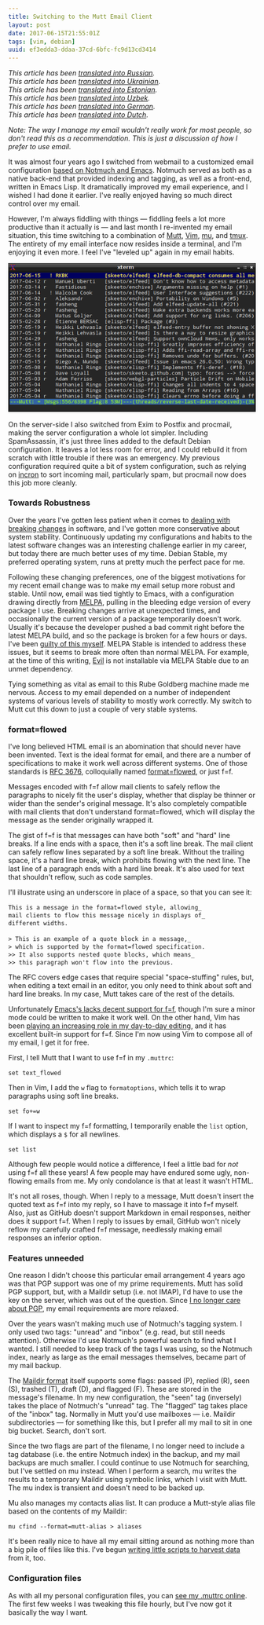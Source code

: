 ```yaml
---
title: Switching to the Mutt Email Client
layout: post
date: 2017-06-15T21:55:01Z
tags: [vim, debian]
uuid: ef3edda3-ddaa-37cd-6bfc-fc9d13cd3414
---
```


*This article has been [translated into Russian][ru].*  
*This article has been [translated into Ukrainian][uk].*  
*This article has been [translated into Estonian][et].*  
*This article has been [translated into Uzbek][uz].*  
*This article has been [translated into German][de].*  
*This article has been [translated into Dutch][nl].*

*Note: The way I manage my email wouldn't really work for most people,
so don't read this as a recommendation. This is just a discussion of
how I prefer to use email.*

It was almost four years ago I switched from webmail to a customized
email configuration [based on Notmuch and Emacs][gmail]. Notmuch served
as both as a native back-end that provided indexing and tagging, as well
as a front-end, written in Emacs Lisp. It dramatically improved my email
experience, and I wished I had done it earlier. I've really enjoyed
having so much direct control over my email.

However, I'm always fiddling with things — fiddling feels a lot more
productive than it actually is — and last month I re-invented my email
situation, this time switching to a combination of [Mutt][mutt],
[Vim][vim], [mu][mu], and [tmux][tmux]. The entirety of my email
interface now resides inside a terminal, and I'm enjoying it even more.
I feel I've "leveled up" again in my email habits.

[![](/img/screenshot/mutt-thumb.png)](/img/screenshot/mutt.png)

On the server-side I also switched from Exim to Postfix and procmail,
making the server configuration a whole lot simpler. Including
SpamAssassin, it's just three lines added to the default Debian
configuration. It leaves a lot less room for error, and I could rebuild
it from scratch with little trouble if there was an emergency. My
previous configuration required quite a bit of system configuration,
such as relying on [incron][incron] to sort incoming mail, particularly
spam, but procmail now does this job more cleanly.

### Towards Robustness

Over the years I've gotten less patient when it comes to [dealing with
breaking changes][rh] in software, and I've gotten more conservative
about system stability. Continuously updating my configurations and
habits to the latest software changes was an interesting challenge
earlier in my career, but today there are much better uses of my time.
Debian Stable, my preferred operating system, runs at pretty much the
perfect pace for me.

Following these changing preferences, one of the biggest motivations for
my recent email change was to make my email setup more robust and
stable. Until now, email was tied tightly to Emacs, with a configuration
drawing directly from [MELPA][melpa], pulling in the bleeding edge
version of every package I use. Breaking changes arrive at unexpected
times, and occasionally the current version of a package temporarily
doesn't work. Usually it's because the developer pushed a bad commit
right before the latest MELPA build, and so the package is broken for a
few hours or days. I've been [guilty of this myself][guilty]. MELPA
Stable is intended to address these issues, but it seems to break more
often than normal MELPA. For example, at the time of this writing,
[Evil][evil] is not installable via MELPA Stable due to an unmet
dependency.

Tying something as vital as email to this Rube Goldberg machine made me
nervous. Access to my email depended on a number of independent systems
of various levels of stability to mostly work correctly. My switch to
Mutt cut this down to just a couple of very stable systems.

### format=flowed

I've long believed HTML email is an abomination that should never have
been invented. Text is the ideal format for email, and there are a
number of specifications to make it work well across different systems.
One of those standards is [RFC 3676][rfcff], colloquially named
[format=flowed][ff], or just f=f.

Messages encoded with f=f allow mail clients to safely reflow the
paragraphs to nicely fit the user's display, whether that display be
thinner or wider than the sender's original message. It's also
completely compatible with mail clients that don't understand
format=flowed, which will display the message as the sender originally
wrapped it.

The gist of f=f is that messages can have both "soft" and "hard" line
breaks. If a line ends with a space, then it's a soft line break. The
mail client can safely reflow lines separated by a soft line break.
Without the trailing space, it's a hard line break, which prohibits
flowing with the next line. The last line of a paragraph ends with a
hard line break. It's also used for text that shouldn't reflow, such as
code samples.

I'll illustrate using an underscore in place of a space, so that you can
see it:

    This is a message in the format=flowed style, allowing_
    mail clients to flow this message nicely in displays of_
    different widths.

    > This is an example of a quote block in a message,_
    > which is supported by the format=flowed specification.
    >> It also supports nested quote blocks, which means_
    >> this paragraph won't flow into the previous.

The RFC covers edge cases that require special "space-stuffing" rules,
but, when editing a text email in an editor, you only need to think
about soft and hard line breaks. In my case, Mutt takes care of the rest
of the details.

Unfortunately [Emacs's lacks decent support for f=f][emacsff], though
I'm sure a minor mode could be written to make it work well. On the
other hand, Vim has been [playing an increasing role in my day-to-day
editing][tt], and it has excellent built-in support for f=f. Since I'm
now using Vim to compose all of my email, I get it for free.

First, I tell Mutt that I want to use f=f in my `.muttrc`:

    set text_flowed

Then in Vim, I add the `w` flag to `formatoptions`, which tells it to
wrap paragraphs using soft line breaks.

    set fo+=w

If I want to inspect my f=f formatting, I temporarily enable the `list`
option, which displays a `$` for all newlines.

    set list

Although few people would notice a difference, I feel a little bad for
*not* using f=f all these years! A few people may have endured some
ugly, non-flowing emails from me. My only condolance is that at least it
wasn't HTML.

It's not all roses, though. When I reply to a message, Mutt doesn't
insert the quoted text as f=f into my reply, so I have to massage it
into f=f myself. Also, just as GitHub doesn't support Markdown in email
responses, neither does it support f=f. When I reply to issues by email,
GitHub won't nicely reflow my carefully crafted f=f message, needlessly
making email responses an inferior option.

### Features unneeded

One reason I didn't choose this particular email arrangement 4 years ago
was that PGP support was one of my prime requirements. Mutt has solid
PGP support, but, with a Maildir setup (i.e. not IMAP), I'd have to use
the key on the server, which was out of the question. Since [I no longer
care about PGP][enchive], my email requirements are more relaxed.

Over the years wasn't making much use of Notmuch's tagging system. I
only used two tags: "unread" and "inbox" (e.g. read, but still needs
attention). Otherwise I'd use Notmuch's powerful search to find what I
wanted. I still needed to keep track of the tags I was using, so the
Notmuch index, nearly as large as the email messages themselves, became
part of my mail backup.

The [Maildir format][maildir] itself supports some flags: passed (P),
replied (R), seen (S), trashed (T), draft (D), and flagged (F). These
are stored in the message's filename. In my new configuration, the
"seen" tag (inversely) takes the place of Notmuch's "unread" tag. The
"flagged" tag takes place of the "inbox" tag. Normally in Mutt you'd use
mailboxes — i.e. Maildir subdirectories — for something like this, but I
prefer all my mail to sit in one big bucket. Search, don't sort.

Since the two flags are part of the filename, I no longer need to
include a tag database (i.e. the entire Notmuch index) in the backup,
and my mail backups are much smaller. I could continue to use Notmuch
for searching, but I've settled on mu instead. When I perform a search,
mu writes the results to a temporary Maildir using symbolic links, which
I visit with Mutt. The mu index is transient and doesn't need to be
backed up.

Mu also manages my contacts alias list. It can produce a Mutt-style
alias file based on the contents of my Maildir:

    mu cfind --format=mutt-alias > aliases

It's been really nice to have all my email sitting around as nothing
more than a big pile of files like this. I've begun [writing little
scripts to harvest data][py] from it, too.

### Configuration files

As with all my personal configuration files, you can [see my .muttrc
online][muttrc]. The first few weeks I was tweaking this file hourly,
but I've now got it basically the way I want.


[de]: https://studhilfe.de/translations/#Switching-to-the-Mutt-Email-Client:DE
[emacsff]: https://www.emacswiki.org/emacs/GnusFormatFlowed
[enchive]: /blog/2017/03/12/
[et]: https://www.piecesauto-pro.fr/blog/2018/04/12/switching-mutt-email-client/
[evil]: https://github.com/emacs-evil/evil
[ff]: https://joeclark.org/ffaq.html
[gmail]: /blog/2013/09/03/
[guilty]: https://github.com/skeeto/elfeed/issues/202
[incron]: http://inotify.aiken.cz/?section=incron&page=about
[maildir]: https://cr.yp.to/proto/maildir.html
[melpa]: https://melpa.org/
[mu]: https://www.djcbsoftware.nl/code/mu/
[mutt]: http://www.mutt.org/
[muttrc]: https://github.com/skeeto/dotfiles/blob/master/_muttrc
[nl]: http://www.ncsm.nl/useful#Switching-to-the-Mutt-Email-Client:NL
[py]: https://docs.python.org/3.4/library/email.html
[rfcff]: https://tools.ietf.org/html/rfc3676
[rh]: https://www.youtube.com/watch?v=oyLBGkS5ICk
[ru]: http://howtorecover.me/perehod-na-poctovyi-klient-mutt
[tmux]: https://tmux.github.io/
[tt]: /blog/2017/04/01/
[uk]: http://www.opensourceinitiative.net/edu/Mutt
[uz]: http://getcolorings.com/uz-mutt-email
[vim]: http://www.vim.org/
